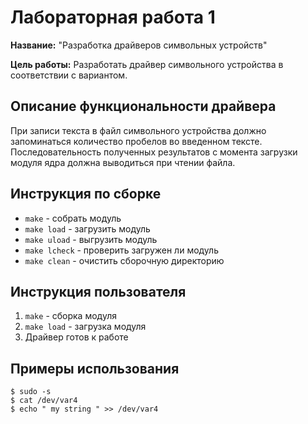 # Лабораторная работа 1

**Название:** "Разработка драйверов символьных устройств"

**Цель работы:** 
Разработать драйвер символьного устройства в соответствии с вариантом.

## Описание функциональности драйвера

При записи текста в файл символьного устройства должно запоминаться количество пробелов во введенном тексте. 
Последовательность полученных результатов с момента загрузки модуля ядра должна выводиться при чтении файла.

## Инструкция по сборке
- `make` - собрать модуль
- `make load` - загрузить модуль
- `make uload` - выгрузить модуль
- `make lcheck` - проверить загружен ли модуль
- `make clean` - очистить сборочную директорию

## Инструкция пользователя
1. `make` - сборка модуля
2. `make load` - загрузка модуля
3. Драйвер готов к работе

## Примеры использования
```
$ sudo -s
$ cat /dev/var4
$ echo " my string " >> /dev/var4
```
